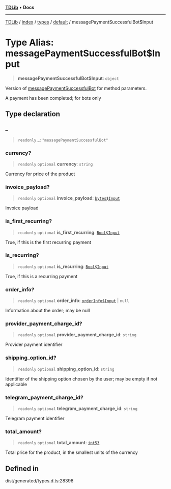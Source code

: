 [**TDLib**](../../../../../../README.md) • **Docs**

***

[TDLib](../../../../../../modules.md) / [index](../../../../../README.md) / [types](../../../README.md) / [default](../README.md) / messagePaymentSuccessfulBot$Input

# Type Alias: messagePaymentSuccessfulBot$Input

> **messagePaymentSuccessfulBot$Input**: `object`

Version of [messagePaymentSuccessfulBot](messagePaymentSuccessfulBot.md) for method parameters.

A payment has been completed; for bots only

## Type declaration

### \_

> `readonly` **\_**: `"messagePaymentSuccessfulBot"`

### currency?

> `readonly` `optional` **currency**: `string`

Currency for price of the product

### invoice\_payload?

> `readonly` `optional` **invoice\_payload**: [`bytes$Input`](bytes$Input.md)

Invoice payload

### is\_first\_recurring?

> `readonly` `optional` **is\_first\_recurring**: [`Bool$Input`](Bool$Input.md)

True, if this is the first recurring payment

### is\_recurring?

> `readonly` `optional` **is\_recurring**: [`Bool$Input`](Bool$Input.md)

True, if this is a recurring payment

### order\_info?

> `readonly` `optional` **order\_info**: [`orderInfo$Input`](orderInfo$Input.md) \| `null`

Information about the order; may be null

### provider\_payment\_charge\_id?

> `readonly` `optional` **provider\_payment\_charge\_id**: `string`

Provider payment identifier

### shipping\_option\_id?

> `readonly` `optional` **shipping\_option\_id**: `string`

Identifier of the shipping option chosen by the user; may be empty if not applicable

### telegram\_payment\_charge\_id?

> `readonly` `optional` **telegram\_payment\_charge\_id**: `string`

Telegram payment identifier

### total\_amount?

> `readonly` `optional` **total\_amount**: [`int53`](int53.md)

Total price for the product, in the smallest units of the currency

## Defined in

dist/generated/types.d.ts:28398
